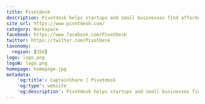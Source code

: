 ```yaml
---
title: Pivotdesk
description: Pivotdesk helps startups and small businesses find affordable, short-term office space by helping companies drive income from their excess office space – all without long-term leases.
site_url: https://www.pivotdesk.com/
category: Workspace
facebook: https://www.facebook.com/PivotDesk
twitter: https://twitter.com/PivotDesk
taxonomy:
  region: [USA]
logo: logo.png
logoW: logo.png
homepage: homepage.jpg
metadata:
    'og:title': CaptainShare | Pivotdesk
    'og:type': website
    'og:description': Pivotdesk helps startups and small businesses find affordable, short-term office space by helping companies drive income from their excess office space – all without long-term leases.
---
```

